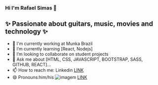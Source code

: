### Hi I'm Rafael Simas 👋

## ✨ Passionate about guitars, music, movies and technology ✨

- 🔭 I'm currently working at Munka Brazil
- 🌱 I’m currently learning [React, Nodejs]
- 👯 I’m looking to collaborate on student projects
- 💬 Ask me about [HTML, CSS, JAVASCRIPT, BOOTSTRAP, SASS, GITHUB, REACT]...
- 📫 How to reach me: Linkedin [LINK](https://www.linkedin.com/in/rafael-silva-de-simas/)
- 😄 Pronouns:him/his
  ![imagem](https://github-readme-stats.vercel.app/api?username=Rafaelsimas&show_icons=true&theme=radical)
  [LINK](https://github-readme-stats.vercel.app/api?username=Rafaelsimas&show_icons=true&theme=radical)
